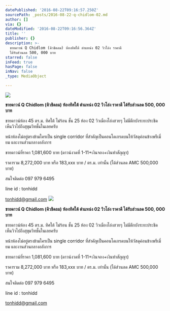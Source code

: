 ```yaml
---
datePublished: '2016-08-22T09:16:57.250Z'
sourcePath: _posts/2016-08-22-q-chidlom-02.md
author: []
via: {}
dateModified: '2016-08-22T09:16:56.364Z'
title: ''
publisher: {}
description: >-
  ขายดาวน์ Q Chidlom (คิวชิดลม) ห้องทิศใต้ ตำแหน่ง 02 วิวโล่ง ราคาดี
  ได้รับส่วนลด 500, 000 บาท
starred: false
inFeed: true
hasPage: false
inNav: false
_type: MediaObject

---
```

![](https://the-grid-user-content.s3-us-west-2.amazonaws.com/9a4dc268-bd57-4b06-81cb-a135efaf3adc.jpg)

**ขายดาวน์ Q Chidlom (คิวชิดลม) ห้องทิศใต้ ตำแหน่ง 02 วิวโล่ง ราคาดี ได้รับส่วนลด 500, 000 บาท**

ขายดาวน์ห้อง 45 ตร.ม. ทิศใต้ ไม่ร้อน ชั้น 25 ห้อง 02 วิวเมืองโล่งสวยๆ ไม่มีตึกบังระยะประชิด เห็นวิวไปถึงสุขุมวิทชั้นในเลยครับ

หน้าห้องไม่อยู่ตรงข้ามใครเป็น single corridor ที่สำคัญเป็นคอนโดเกรดบนให้วัสดุค่อนข้างพรีเมี่ยม และงานส่วนกลางอลังการ

ขายดาวน์ที่ราคา 1,081,600 บาท (ดาวน์งวดที่ 1-11+เงินจอง+เงินทำสัญญา)

ราคารวม 8,272,000 บาท หรือ 183,xxx บาท / ตร.ม. เท่านั้น (ได้ส่วนลด AMC 500,000 บาท)

สนใจติดต่อ 097 979 6495

line id : tonhidd

tonhidd@gmail.com
![](https://the-grid-user-content.s3-us-west-2.amazonaws.com/a9f629c9-52c6-4ae0-9009-a365d15cafad.jpg)

**ขายดาวน์ Q Chidlom (คิวชิดลม) ห้องทิศใต้ ตำแหน่ง 02 วิวโล่ง ราคาดี ได้รับส่วนลด 500, 000 บาท**

ขายดาวน์ห้อง 45 ตร.ม. ทิศใต้ ไม่ร้อน ชั้น 25 ห้อง 02 วิวเมืองโล่งสวยๆ ไม่มีตึกบังระยะประชิด เห็นวิวไปถึงสุขุมวิทชั้นในเลยครับ

หน้าห้องไม่อยู่ตรงข้ามใครเป็น single corridor ที่สำคัญเป็นคอนโดเกรดบนให้วัสดุค่อนข้างพรีเมี่ยม และงานส่วนกลางอลังการ

ขายดาวน์ที่ราคา 1,081,600 บาท (ดาวน์งวดที่ 1-11+เงินจอง+เงินทำสัญญา)

ราคารวม 8,272,000 บาท หรือ 183,xxx บาท / ตร.ม. เท่านั้น (ได้ส่วนลด AMC 500,000 บาท)

สนใจติดต่อ 097 979 6495

line id : tonhidd

tonhidd@gmail.com